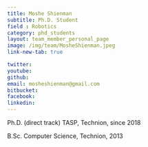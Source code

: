 ```yaml
---
title: Moshe Shienman
subtitle: Ph.D. Student
field : Robotics
category: phd_students
layout: team_member_personal_page
image: /img/team/MosheShienman.jpeg
link-new-tab: true

twitter: 
youtube: 
github: 
email: mosheshienman@gmail.com
bitbucket: 
facebook: 
linkedin: 
---
```


Ph.D. (direct track) TASP, Technion, since 2018

B.Sc. Computer Science, Technion, 2013



<!-- {% bibliography --query @*[year=2023] --group_by none %}
{% bibliography -q @*[c ~= {{ V. Indelman }}] %}
{% bibliography --sort authors %} -->
